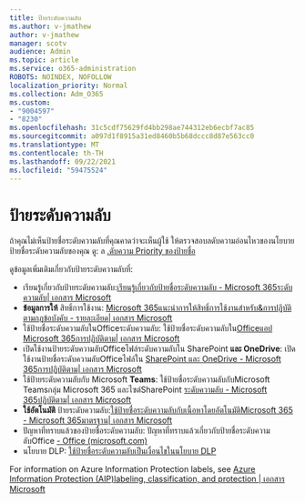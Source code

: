 ```yaml
---
title: ป้ายระดับความลับ
ms.author: v-jmathew
author: v-jmathew
manager: scotv
audience: Admin
ms.topic: article
ms.service: o365-administration
ROBOTS: NOINDEX, NOFOLLOW
localization_priority: Normal
ms.collection: Adm_O365
ms.custom:
- "9004597"
- "8230"
ms.openlocfilehash: 31c5cdf75629fd4bb298ae744312eb6ecbf7ac85
ms.sourcegitcommit: a097d1f8915a31ed8460b5b68dccc8d87e563cc0
ms.translationtype: MT
ms.contentlocale: th-TH
ms.lasthandoff: 09/22/2021
ms.locfileid: "59475524"
---
```

# <a name="sensitivity-labels"></a>ป้ายระดับความลับ

ถ้าคุณไม่เห็นป้ายชื่อระดับความลับที่คุณคาดว่าจะเห็นผู้ใช้ ให้ตรวจสอบลดับความอ่อนไหวของนโยบายป้ายชื่อระดับความลับของคุณ ดู: ล [.ดับความ Priority ของป้ายชื่อ](https://docs.microsoft.com/microsoft-365/compliance/sensitivity-labels)

ดูข้อมูลเพิ่มเติมเกี่ยวกับป้ายระดับความลับที่:

- เรียนรู้เกี่ยวกับป้ายระดับความลับ:[เรียนรู้เกี่ยวกับป้ายชื่อระดับความลับ - Microsoft 365ระดับความลับ| เอกสาร Microsoft](https://docs.microsoft.com/microsoft-365/compliance/sensitivity-labels)
- **ข้อมูลการให้** สิทธิ์การใช้งาน: [Microsoft 365แนะนําการให้สิทธิ์การใช้งานสําหรับ&การปฏิบัติตามกฎข้อบังคับ - รายละเอียด| เอกสาร Microsoft](https://docs.microsoft.com/office365/servicedescriptions/microsoft-365-service-descriptions/microsoft-365-tenantlevel-services-licensing-guidance/microsoft-365-security-compliance-licensing-guidance#information-protection)
- ใช้ป้ายชื่อระดับความลับในOfficeระดับความลับ: ใช้ป้ายชื่อระดับความลับใน[Officeแอป Microsoft 365การปฏิบัติตาม| เอกสาร Microsoft](https://docs.microsoft.com/microsoft-365/compliance/sensitivity-labels-office-apps)
- เปิดใช้งานป้ายระดับความลับOfficeไฟล์ระดับความลับใน SharePoint **และ OneDrive**: เปิดใช้งานป้ายชื่อระดับความลับOfficeไฟล์ใน [SharePoint และ OneDrive - Microsoft 365การปฏิบัติตาม| เอกสาร Microsoft](https://docs.microsoft.com/microsoft-365/compliance/sensitivity-labels-sharepoint-onedrive-files)
- ใช้ป้ายระดับความลับกับ Microsoft **Teams**: ใช้ป้ายชื่อระดับความลับกับMicrosoft Teamsกลุ่ม Microsoft 365 และไซต์SharePoint [ระดับความลับ - Microsoft 365ปฏิบัติตาม| เอกสาร Microsoft](https://docs.microsoft.com/microsoft-365/compliance/sensitivity-labels-teams-groups-sites)
- **ใช้อัตโนมัติ** ป้ายระดับความลับ:[ใช้ป้ายชื่อระดับความลับกับเนื้อหาโดยอัตโนมัติMicrosoft 365 - Microsoft 365มาตรฐาน| เอกสาร Microsoft](https://docs.microsoft.com/microsoft-365/compliance/apply-sensitivity-label-automatically)
- ปัญหาที่ทราบแล้วของป้ายชื่อระดับความลับ: ปัญหาที่ทราบแล้วเกี่ยวกับป้ายชื่อระดับความลับOffice [- Office (microsoft.com)](https://support.microsoft.com/office/known-issues-with-sensitivity-labels-in-office-b169d687-2bbd-4e21-a440-7da1b2743edc)
- นโยบาย DLP: [ใช้ป้ายชื่อระดับความลับเป็นเงื่อนไขในนโยบาย DLP](https://docs.microsoft.com/microsoft-365/compliance/dlp-sensitivity-label-as-condition) 

For information on Azure Information Protection labels, see [Azure Information Protection (AIP)labeling, classification, and protection | เอกสาร Microsoft](https://docs.microsoft.com/azure/information-protection/aip-classification-and-protection)
